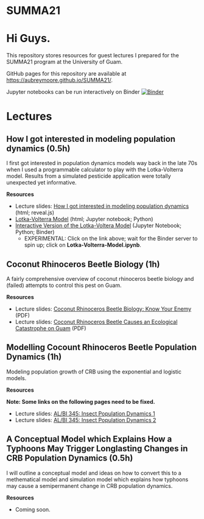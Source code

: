 # SUMMA21

# Hi Guys.

This repository stores resources for guest lectures I prepared for the SUMMA21 program at the University of Guam.

GitHub pages for this repository are available at https://aubreymoore.github.io/SUMMA21/.

Jupyter notebooks can be run interactively on Binder [![Binder](https://mybinder.org/badge_logo.svg)](https://mybinder.org/v2/gh/aubreymoore/SUMMA21/HEAD)

# Lectures

## How I got interested in modeling population dynamics (0.5h)
I first got interested in population dynamics models way back in the late 70s when I used a programmable calculator to play with the Lotka-Volterra model. Results from a simulated pesticide application were totally unexpected yet informative.

**Resources**

* Lecture slides: [How I got interested in modeling population dynamics](https://aubreymoore.github.io/SUMMA21/reveal.js/my_interest_in_modeling.html) (html; reveal.js)
* [Lotka-Volterra Model](https://aubreymoore.github.io/SUMMA21/Lotka-Volterra-Model.html)  (html; Jupyter notebook; Python)
* [Interactive Version of the Lotka-Voltera Model](https://mybinder.org/v2/gh/aubreymoore/SUMMA21/HEAD)  (Jupyter Notebook; Python; Binder)
  * EXPERIMENTAL: Click on the link above; wait for the Binder server to spin up; click on **Lotka-Volterra-Model.ipynb**. 

## Coconut Rhinoceros Beetle Biology (1h)
A fairly comprehensive overview of coconut rhinoceros beetle biology and (failed) attempts to control this pest on Guam.

**Resources**

* Lecture slides: [Coconut Rhinoceros Beetle Biology: Know Your Enemy](https://raw.githubusercontent.com/aubreymoore/CRB-CNMI/main/CRB-Biology.pdf) (PDF)
* Lecture slides: [Coconut Rhinoceros Beetle Causes an Ecological Catastrophe on Guam](https://github.com/aubreymoore/2019-Extension-Internship-CRB-Presentation/raw/master/2019-CRB-catastrophy-presentation.pdf) (PDF)

## Modelling Cocount Rhinoceros Beetle Population Dynamics (1h)
Modeling population growth of CRB using the exponential and logistic models.

**Resources**

**Note: Some links on the following pages need to be fixed.**

* Lecture slides: [AL/BI 345: Insect Population Dynamics 1](https://aubreymoore.github.io/ALBI-345/output/blog/lecture14d/)
* Lecture slides: [AL/BI 345: Insect Population Dynamics 2](https://aubreymoore.github.io/ALBI-345/output/blog/lecture14dd/)

## A Conceptual Model which Explains How a Typhoons May Trigger Longlasting Changes in CRB Population Dynamics (0.5h)
I will outline a conceptual model and ideas on how to convert this to a methematical model and simulation model which explains how typhoons may cause a semipermanent change in CRB population dynamics.

**Resources**
* Coming soon.

